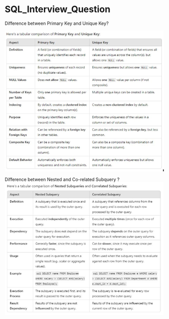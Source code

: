 # SQL_Interview_Question

Difference between Primary Key and Unique Key?

![](https://github.com/ubiswas28/SQL_Interview_Question/blob/main/Primary_Key%26Unique_Key.JPG)

Difference between Nested and Co-related Subquery ?
![](https://github.com/ubiswas28/SQL_Interview_Question/blob/main/Nested_%26_Co-related_Sub_Query.JPG)

